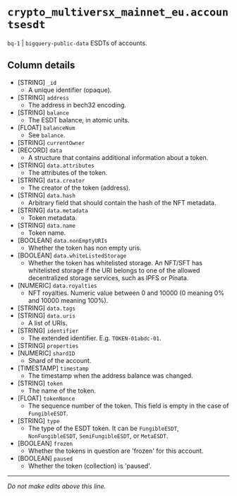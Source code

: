 # `crypto_multiversx_mainnet_eu.accountsesdt`
`bq-1` | `bigquery-public-data`
ESDTs of accounts.

## Column details
* [STRING]    `_id`
  - A unique identifier (opaque).
* [STRING]    `address`
  - The address in bech32 encoding.
* [STRING]    `balance`
  - The ESDT balance, in atomic units.
* [FLOAT]     `balanceNum`
  - See `balance`.
* [STRING]    `currentOwner`
* [RECORD]    `data`
  - A structure that contains additional information about a token.
* [STRING]    `data.attributes`
  - The attributes of the token.
* [STRING]    `data.creator`
  - The creator of the token (address).
* [STRING]    `data.hash`
  - Arbitrary field that should contain the hash of the NFT metadata.
* [STRING]    `data.metadata`
  - Token metadata.
* [STRING]    `data.name`
  - Token name.
* [BOOLEAN]   `data.nonEmptyURIs`
  - Whether the token has non empty uris.
* [BOOLEAN]   `data.whiteListedStorage`
  - Whether the token has whitelisted storage. An NFT/SFT has whitelisted storage if the URI belongs to one of the allowed decentralized storage services, such as IPFS or Pinata.
* [NUMERIC]   `data.royalties`
  - NFT royalties. Numeric value between 0 and 10000 (0 meaning 0% and 10000 meaning 100%).
* [STRING]    `data.tags`
* [STRING]    `data.uris`
  - A list of URIs.
* [STRING]    `identifier`
  - The extended identifier. E.g. `TOKEN-01abdc-01`.
* [STRING]    `properties`
* [NUMERIC]   `shardID`
  - Shard of the account.
* [TIMESTAMP] `timestamp`
  - The timestamp when the address balance was changed.
* [STRING]    `token`
  - The name of the token.
* [FLOAT]     `tokenNonce`
  - The sequence number of the token. This field is empty in the case of `FungibleESDT`.
* [STRING]    `type`
  - The type of the ESDT token. It can be `FungibleESDT`, `NonFungibleESDT`, `SemiFungibleESDT`, or `MetaESDT`.
* [BOOLEAN]   `frozen`
  - Whether the tokens in question are 'frozen' for this account.
* [BOOLEAN]   `paused`
  - Whether the token (collection) is 'paused'.

-------------------------------------------------------------------------------
*Do not make edits above this line.*
